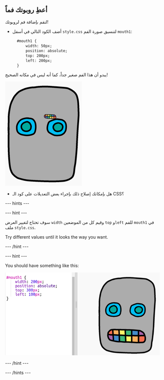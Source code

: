 ## أعطِ روبوتك فماً

لنقم بإضافة فم لروبوتك!

- أضف الكود التالي في أسفل `style.css` لتنسيق صورة الفم `mouth1`:
    
        #mouth1 {
            width: 50px;
            position: absolute;
            top: 200px;
            left: 200px;
        }
        

يبدو أن هذا الفم صغير جداً، كما أنه ليس في مكانه الصحيح!

![لقطة الشاشة](images/robot-mouth.png)

- هل بإمكانك إصلاح ذلك بإجراء بعض التعديلات على كود الـ CSS؟

\--- hints \---

\--- hint \---

سوف تحتاج لتغيير العرض `width` وقيم كل من الموضعين `top` و`left` للفم `mouth1` في ملف `style.css`.

Try different values until it looks the way you want.

\--- /hint \---

\--- hint \---

You should have something like this:

![لقطة الشاشة](images/robot-mouth-code.png)

\--- /hint \---

\--- /hints \---